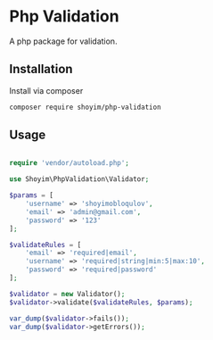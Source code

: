 # Php Validation

A php package for validation.

## Installation

Install via composer

```bash 
composer require shoyim/php-validation
```

## Usage

```php

require 'vendor/autoload.php';

use Shoyim\PhpValidation\Validator;

$params = [
    'username' => 'shoyimobloqulov',
    'email' => 'admin@gmail.com',
    'password' => '123'
];

$validateRules = [
    'email' => 'required|email',
    'username' => 'required|string|min:5|max:10',
    'password' => 'required|password'
];

$validator = new Validator();
$validator->validate($validateRules, $params);

var_dump($validator->fails());
var_dump($validator->getErrors());

```
